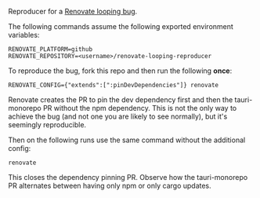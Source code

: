 Reproducer for a [Renovate looping bug](TODO).

The following commands assume the following exported environment variables:
```
RENOVATE_PLATFORM=github
RENOVATE_REPOSITORY=<username>/renovate-looping-reproducer

```

To reproduce the bug, fork this repo and then run the following **once**:

```
RENOVATE_CONFIG={"extends":[":pinDevDependencies"]} renovate
```

Renovate creates the PR to pin the dev dependency first and then the tauri-monorepo PR without the npm dependency. This is not the only way to achieve the bug (and not one you are likely to see normally), but it's seemingly reproducible.

Then on the following runs use the same command without the additional config:

```
renovate
```

This closes the dependency pinning PR. Observe how the tauri-monorepo PR alternates between having only npm or only cargo updates.
